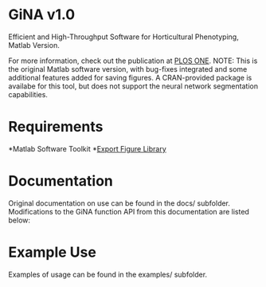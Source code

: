 # GiNA v1.0
Efficient and High-Throughput Software for Horticultural Phenotyping, Matlab Version.

For more information, check out the publication at [PLOS ONE](https://doi.org/10.1371/journal.pone.0160439).  NOTE: This
is the original Matlab software version, with bug-fixes integrated and some additional features added for saving figures.
A CRAN-provided package is availabe for this tool, but does not support the neural network segmentation capabilities.

# Requirements

*Matlab Software Toolkit
*[Export Figure Library](https://www.mathworks.com/matlabcentral/fileexchange/23629-export_fig/)  

# Documentation

Original documentation on use can be found in the docs/ subfolder.  Modifications to the GiNA function API from this
documentation are listed below:

# Example Use

Examples of usage can be found in the examples/ subfolder.
